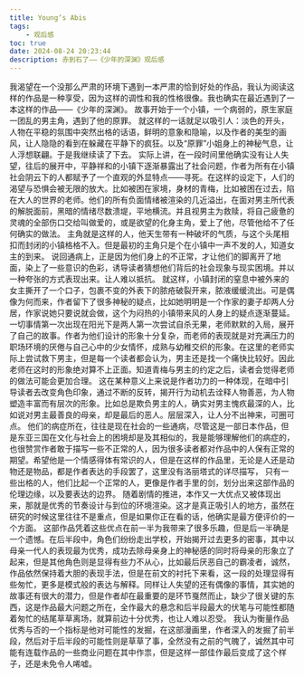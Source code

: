 ```yaml
---
title: Young‘s Abis
tags: 
	- 观后感
toc: true
date: 2024-08-24 20:23:44 
description: 赤到石了——《少年的深渊》观后感
---
```

我渴望在一个没那么严肃的环境下遇到一本严肃的恰到好处的作品，我认为阅读这样的作品是一种享受，因为这样的调性和我的性格很像。我也确实在最近遇到了一本这样的作品——《少年的深渊》。
故事开始于一个小镇，一个病弱的，原生家庭一团乱的男主角，遇到了他的原罪。
就这样的一话就足以吸引人：淡色的开头，人物在平稳的氛围中突然出格的话语，鲜明的意象和隐喻，以及作者的美型的画风，让人隐隐的看到在躲藏在平静下的疯狂。以及“原罪”小姐身上的神秘气息，让人浮想联翩。于是我继续读了下去。
实际上讲，在一段时间里他确实没有让人失望，往后的展开中，平静祥和的小镇下逐渐暴露出了社会问题，作者为所有在小镇社会阴云下的人都赋予了一个直观的外显特点——寻死。在这样的设定下，人们的渴望与恐惧会被无限的放大。比如被困在家境，身材的青梅，比如被困在过去，陷在大人的世界的老师。他们的所有负面情绪被渲染的几近溢出，在面对男主所代表的解脱面前，黑暗的情绪尽数溃堤，平地横流。并且视男主为救赎，将自己疲惫的灵魂的全部伤口交给叫做爱的，或是欲望的化身主角，爱上了他，尽管他给不了任何确实的做法。
主角就是这样的人，他天生带有一种破坏的气质，与这个头尾相扣而封闭的小镇格格不入。但是最初的主角只是个在小镇中一声不发的人，知道女主的到来。
说回通病上，正是因为他们身上的不正常，才让他们的脚离开了地面，染上了一些意识的色彩，诱导读者猜想他们背后的社会现象与现实困境。并以一种夸张的方式表现出来。让人难以抵抗。
就这样，小镇封闭的窒息中被外来的女主撕开了一个口子，包裹不变的外表下的脓疮破裂开来，脓液缓缓流出。可是偶像为何而来，作者留下了很多神秘的疑点，比如她明明是一个作家的妻子却两人分居，作家说她只要说就会做，这个为闷热的小镇带来风的人身上的疑点逐渐蔓延。
一切事情第一次出现在阳光下是两人第一次尝试自杀无果，老师默默的入局，展开了自己的故事。作者为他们设计的形象十分复杂，而老师的表现就是对充满压力的职场环境的厌倦与自己心中的少女情怀，成熟与幼稚交织的形象。在这里的老师实际上尝试救下男主，但是每一个读者都会认为，男主还是找一个痛快比较好。因此老师在这时的形象绝对算不上正面。知道青梅与男主的约定之后，读者会觉得老师的做法可能会更加合理。
这在某种意义上来说是作者功力的一种体现，在暗中引导读者去改变角色印象，通过不断的反转，揭开行为动机去诠释人物善恶，为人物塑造丰富而有层次的形象。比如总是欺负男主的人，确实对男主愧疚最深的人，比如说对男主最善良的母亲，却是最后的恶人。层层深入，让人分不出神来，可圈可点。
他们的病症所在，往往是现在社会的一些通病，尽管这是一部日本作品，但是东亚三国在文化与社会上的困境却是及其相似的，我是能够理解他们的病症的，也很赞赏作者敢于描写一些不正常的人，因为很多读者都对作品中的人保有正常的期望。希望他是一个情感得体有常识的人，但是在这样的作品里，无论是人还是动物还是物品，都是作者表达的手段罢了，这里没有洛丽塔式的详尽描写， 只有一些出格的人，他们比起一个正常的人，更像是作者手里的剑，划分出来这部作品的伦理边缘，以及要表达的边界。
随着剧情的推进，本作又一大优点又被体现出来，那就是优秀的节奏设计与到位的环境渲染。这才是真正吸引人的地方，虽然在研究的时候这里往往不是重点，但是如果你正在看的话，他确实是最方便评价的一个方面。
这部作品凭着这些优点在前一半为我带来了很多乐趣，但是后一半确是一个遗憾。在后半段中，角色们纷纷走出学校，开始揭开过去更多的密事，其中以母亲一代人的表现最为优秀，成功去除母亲身上的神秘感的同时将母亲的形象立了起来，但是其他角色则是显得有些力不从心，比如最后厌恶自己的霸凌者，诚然，作品依然保持着大胆的表现手法，但是在前文的衬托下来看，这一段的处理显得有些匆忙，更多是模式般的表达与解释。同样让人失望的还有偶像的事情，其实她的故事还有很大的潜力，但是作者却在最重要的是环节戛然而止，缺少了很关键的东西，这是作品最大问题之所在，全作最大的悬念和后半段最大的伏笔与可能性都随着匆忙的结尾草草离场，就算前边十分优秀，也让人难以忍受。
我认为衡量作品优秀与否的一个指标是他对可能性的发掘，在这部漫画里，作者深入的发掘了前半段，然后对于后半段的可能性则是草草了事，全然没有之前的气魄了，诚然其中可能有连载作品的一些商业问题在其中作祟，但是这样一部佳作最后变成了这个样子，还是未免令人唏嘘。